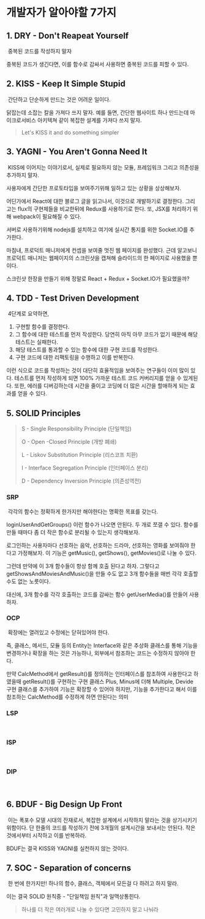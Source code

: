 # 개발자가 알아야할 7가지

## 1. DRY - Don't Reapeat Yourself

​	중복된 코드를 작성하지 말자

중복된 코드가 생긴다면, 이를 함수로 감싸서 사용하면 중복된 코드를 피할 수 있다.

## 2. KISS - Keep It Simple Stupid

​	간단하고 단순하게 만드는 것은 어려운 일이다. 

닭잡는데 소잡는 칼을  가져다 쓰지 말자. 예를 들면, 간단한 웹사이트 하나 만드는데 마이크로서비스 아키텍쳐 같이 복잡한 설계를 가져다 쓰지 말자. 

> Let's KISS it and do something simpler

## 3. YAGNI - You Aren't Gonna Need It

​	KISS에 이어지는 이야기로서, 실제로 필요하지 않는 모듈, 프레임워크 그리고 의존성을 추가하지 말자.

사용자에게 간단한 프로토타입을 보여주기위해 일하고 있는 상황을 상상해보자.

어딘가에서 React에 대한 블로그 글을 읽고나서, 이것으로 개발하기로 결정한다. 그리고는 flux의 구현체들을 비교한뒤에 Redux를 사용하기로 한다. 또, JSX를 처리하기 위해 webpack이 필요해질 수 있다.

서버로 사용하기위해 nodejs를 설치하고 여기에 실시간 통지를 위한 Socket.IO를 추가한다.

마침내, 프로덕트 매니저에게 컨셉을 보여줄 멋진 웹 페이지를 완성했다. 근데 알고보니 프로덕트 매니저는 웹페이지의 스크린샷을 캡쳐해 슬라이드의 한 페이지로 사용했을 뿐이다.

스크린샷 한장을 만들기 위해 정말로 React + Redux + Socket.IO가 필요했을까?

## 4. TDD - Test Driven Development

​	4단계로 요약하면,

1. 구현할 함수를 결정한다.
2. 그 함수에 대한 테스트를 먼저 작성한다. 당연히 아직 아무 코드가 없기 때문에 해당 테스트는 실패한다.
3. 해당 테스트를 통과할 수 있는 함수에 대한 구현 코드를 작성한다.
4. 구현 코드에 대한 리팩토링을 수행하고 이를 반복한다.

 이런 식으로 코드를 작성하는 것이 대단히 효율적임을 보여주는 연구들이 이미 많이 있다. 테스트를 먼저 작성하게 되면 100% 가까운 테스트 코드 커버리지를 얻을 수 있게된다. 또한, 에러를 디버깅하는데 시간을 줄이고 코딩에 더 많은 시간을 할애하게 되는 효과를 얻을 수 있다.

## 5. SOLID Principles

> S - Single Responsibility Principle (단일책임)
>
> O - Open -Closed Principle (개방 폐쇄)
>
> L - Liskov Substitution Principle (리스코프 치환)
>
> I - Interface Segregation Principle (인터페이스 분리)
>
> D - Dependency Inversion Principle (의존성역전)

### SRP

​	각각의 함수는 정확하게 한가지만 해야한다는 명확한 목표를 갖는다.

loginUserAndGetGroups() 이런 함수가 나오면 안된다. 두 개로 쪼갤 수 있다. 함수를 만들 때마다 좀 더 작은 함수로 분리될 수 있는지 생각해보자.

로그인하는 사용자마다 선호하는 음악, 선호하는 드라마, 선호하는 영화를 보여줘야 한다고 가정해보자. 이 기능은 getMusic(), getShows(), getMovies()로 나눌 수 있다.

그런데 만약에 이 3개 함수들이 항상 함께 호출 된다고 하자. 그렇다고 getShowsAndMoviesAndMusic()을 만들 수도 없고 3개 함수들을 매번 각각 호출할 수도 없는 노릇이다.

대신에, 3개 함수를 각각 호출하는 코드를 감싸는 함수 getUserMedia()를 만들어 사용하자.

### OCP

​	확장에는 열려있고 수정에는 닫혀있어야 한다.

즉, 클래스, 메서드, 모듈 등의 Entity는 Interface와 같은 추상화 클래스를 통해 기능을 변경하거나 확장을 하는 것은 가능하나, 외부에서 참조하는 코드는 수정하지 않아야 한다.

만약 CalcMethod에서 getResult()를 정의하는 인터페이스를 참조하여 사용한다고 하였을때 getResult()를 구현하는 구현 클래스 Plus, Minus에 더해 Multiple, Devide 구현 클래스를 추가하여 기능은 확장할 수 있어야 하지만, 기능을 추가한다고 해서 이를 참조하는 CalcMethod를 수정하게 하면 안된다는 의미

### LSP

​	

### ISP

​	

### DIP

​	

## 6. BDUF - Big Design Up Front

​	이는 폭포수 모델 시대의 잔재로서, 복잡한 설계에서 시작하지 말라는 것을 상기시키기 위함이다. 단 한줄의 코드를 작성하기 전에 3개월의 설계시간을 보내서는 안된다. 작은 것에서부터 시작하고 이를 반복하라.

BDUF는 결국 KISS와 YAGNI를 실천하지 않는 것이다.

## 7. SOC - Separation of concerns

​	한 번에 한가지만! 하나의 함수, 클래스, 객체에서 모든걸 다 하려고 하지 말라.

이는 결국 SOLID 원칙중 - "단일책임 원칙"과 일맥상통힌다.

> 하나를 더 작은 여러개로 나눌 수 있다면 고민하지 말고 나눠라